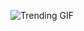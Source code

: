 
<!-- GIF_SECTION -->
![Trending GIF](https://media0.giphy.com/media/v1.Y2lkPThiYjIxNzcya3M1czJ5c2NyM2VhZmQ2NXV2cjZjMWQ3YmgydW10aGF2YW9pZGlidSZlcD12MV9naWZzX3NlYXJjaCZjdD1n/oaDcc0LTCuIAiGYrzn/giphy.gif)
<!-- END_GIF_SECTION -->
